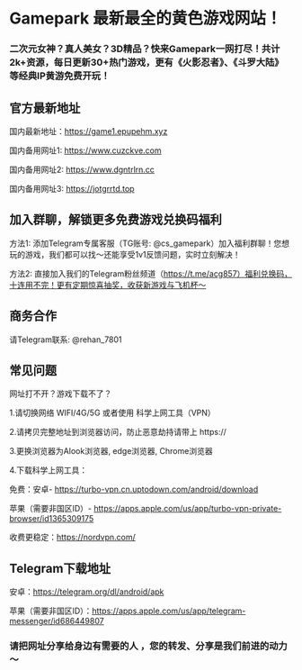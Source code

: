 # Gamepark 最新最全的黄色游戏网站！

### 二次元女神？真人美女？3D精品？快来Gamepark一网打尽！共计2k+资源，每日更新30+热门游戏，更有《火影忍者》、《斗罗大陆》等经典IP黄游免费开玩！

## 官方最新地址
国内最新地址：https://game1.epupehm.xyz

国内备用网址1: https://www.cuzckve.com

国内备用网址2: https://www.dgntrlrn.cc

国内备用网址3: https://jotgrrtd.top

## 加入群聊，解锁更多免费游戏兑换码福利

方法1:
添加Telegram专属客服（TG账号: @cs_gamepark）加入福利群聊！您想玩的游戏，我们都可以找～还能享受1v1反馈问题，实时立刻解决！

方法2:
直接加入我们的Telegram粉丝频道（https://t.me/acg857）福利兑换码，十连用不完！更有定期惊喜抽奖，收获新游戏与飞机杯～

## 商务合作

请Telegram联系: @rehan_7801

## 常见问题

网址打不开？游戏下载不了？

1.请切换网络 WIFI/4G/5G 或者使用 科学上网工具（VPN）

2.请拷贝完整地址到浏览器访问，防止恶意劫持请带上 https://

3.更换浏览器为Alook浏览器, edge浏览器, Chrome浏览器

4.下载科学上网工具：

免费：安卓- https://turbo-vpn.cn.uptodown.com/android/download

苹果（需要非国区ID）- https://apps.apple.com/us/app/turbo-vpn-private-browser/id1365309175

收费更稳定：https://nordvpn.com/

## Telegram下载地址

安卓：https://telegram.org/dl/android/apk

苹果（需要非国区ID）：https://apps.apple.com/us/app/telegram-messenger/id686449807

### 请把网址分享给身边有需要的人 ，您的转发、分享是我们前进的动力～
